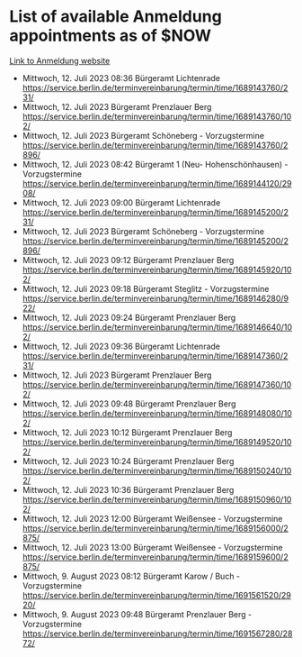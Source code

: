 # List of available Anmeldung appointments as of $NOW
[Link to Anmeldung website](https://service.berlin.de/terminvereinbarung/termin/tag.php?termin=1&anliegen[]=120686&dienstleisterlist=122210,122217,327316,122219,327312,122227,327314,122231,327346,122243,327348,122254,122252,329742,122260,329745,122262,329748,122271,327278,122273,327274,122277,327276,330436,122280,327294,122282,327290,122284,327292,122291,327270,122285,327266,122286,327264,122296,327268,150230,329760,122297,327286,122294,327284,122312,329763,122314,329775,122304,327330,122311,327334,122309,327332,317869,122281,327352,122279,329772,122283,122276,327324,122274,327326,122267,329766,122246,327318,122251,327320,122257,327322,122208,327298,122226,327300&herkunft=http%3A%2F%2Fservice.berlin.de%2Fdienstleistung%2F120686%2F)
- Mittwoch, 12. Juli 2023 08:36 Bürgeramt Lichtenrade https://service.berlin.de/terminvereinbarung/termin/time/1689143760/231/
- Mittwoch, 12. Juli 2023  Bürgeramt Prenzlauer Berg https://service.berlin.de/terminvereinbarung/termin/time/1689143760/102/
- Mittwoch, 12. Juli 2023  Bürgeramt Schöneberg - Vorzugstermine https://service.berlin.de/terminvereinbarung/termin/time/1689143760/2896/
- Mittwoch, 12. Juli 2023 08:42 Bürgeramt 1 (Neu- Hohenschönhausen) - Vorzugstermine https://service.berlin.de/terminvereinbarung/termin/time/1689144120/2908/
- Mittwoch, 12. Juli 2023 09:00 Bürgeramt Lichtenrade https://service.berlin.de/terminvereinbarung/termin/time/1689145200/231/
- Mittwoch, 12. Juli 2023  Bürgeramt Schöneberg - Vorzugstermine https://service.berlin.de/terminvereinbarung/termin/time/1689145200/2896/
- Mittwoch, 12. Juli 2023 09:12 Bürgeramt Prenzlauer Berg https://service.berlin.de/terminvereinbarung/termin/time/1689145920/102/
- Mittwoch, 12. Juli 2023 09:18 Bürgeramt Steglitz - Vorzugstermine https://service.berlin.de/terminvereinbarung/termin/time/1689146280/922/
- Mittwoch, 12. Juli 2023 09:24 Bürgeramt Prenzlauer Berg https://service.berlin.de/terminvereinbarung/termin/time/1689146640/102/
- Mittwoch, 12. Juli 2023 09:36 Bürgeramt Lichtenrade https://service.berlin.de/terminvereinbarung/termin/time/1689147360/231/
- Mittwoch, 12. Juli 2023  Bürgeramt Prenzlauer Berg https://service.berlin.de/terminvereinbarung/termin/time/1689147360/102/
- Mittwoch, 12. Juli 2023 09:48 Bürgeramt Prenzlauer Berg https://service.berlin.de/terminvereinbarung/termin/time/1689148080/102/
- Mittwoch, 12. Juli 2023 10:12 Bürgeramt Prenzlauer Berg https://service.berlin.de/terminvereinbarung/termin/time/1689149520/102/
- Mittwoch, 12. Juli 2023 10:24 Bürgeramt Prenzlauer Berg https://service.berlin.de/terminvereinbarung/termin/time/1689150240/102/
- Mittwoch, 12. Juli 2023 10:36 Bürgeramt Prenzlauer Berg https://service.berlin.de/terminvereinbarung/termin/time/1689150960/102/
- Mittwoch, 12. Juli 2023 12:00 Bürgeramt Weißensee - Vorzugstermine https://service.berlin.de/terminvereinbarung/termin/time/1689156000/2875/
- Mittwoch, 12. Juli 2023 13:00 Bürgeramt Weißensee - Vorzugstermine https://service.berlin.de/terminvereinbarung/termin/time/1689159600/2875/
- Mittwoch, 9. August 2023 08:12 Bürgeramt Karow / Buch - Vorzugstermine https://service.berlin.de/terminvereinbarung/termin/time/1691561520/2920/
- Mittwoch, 9. August 2023 09:48 Bürgeramt Prenzlauer Berg - Vorzugstermine https://service.berlin.de/terminvereinbarung/termin/time/1691567280/2872/
